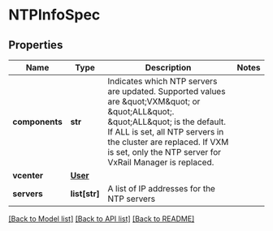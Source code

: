 # NTPInfoSpec

## Properties
Name | Type | Description | Notes
------------ | ------------- | ------------- | -------------
**components** | **str** | Indicates which NTP servers are updated. Supported values are \&quot;VXM\&quot; or \&quot;ALL\&quot;. \&quot;ALL\&quot; is the default. If ALL is set, all NTP servers in the cluster are replaced. If VXM is set, only the NTP server for VxRail Manager is replaced. | 
**vcenter** | [**User**](User.md) |  | 
**servers** | **list[str]** | A list of IP addresses for the NTP servers | 

[[Back to Model list]](../README.md#documentation-for-models) [[Back to API list]](../README.md#documentation-for-api-endpoints) [[Back to README]](../README.md)

